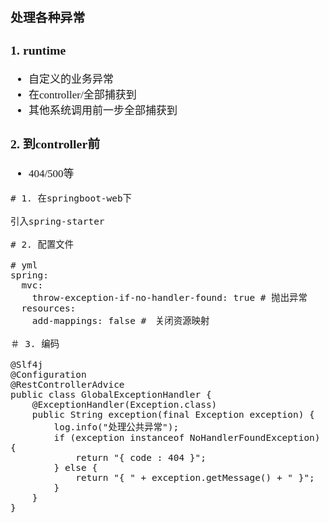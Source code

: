 <span  style="font-family: Simsun,serif; font-size: 17px; ">

### 处理各种异常

### 1. runtime

- 自定义的业务异常
- 在controller/全部捕获到
- 其他系统调用前一步全部捕获到

### 2. 到controller前

- 404/500等
~~~
# 1. 在springboot-web下

引入spring-starter

# 2. 配置文件

# yml
spring:
  mvc:
    throw-exception-if-no-handler-found: true # 抛出异常
  resources:
    add-mappings: false #　关闭资源映射

＃ 3. 编码

@Slf4j
@Configuration
@RestControllerAdvice
public class GlobalExceptionHandler {
    @ExceptionHandler(Exception.class)
    public String exception(final Exception exception) {
        log.info("处理公共异常");
        if (exception instanceof NoHandlerFoundException) {
            return "{ code : 404 }";
        } else {
            return "{ " + exception.getMessage() + " }";
        }
    }
}    
~~~

</span>